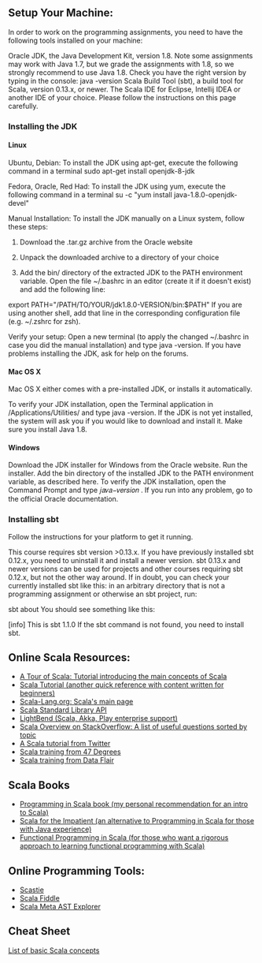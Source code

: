 ## Setup Your Machine:
In order to work on the programming assignments, you need to have the following tools installed on your machine:

Oracle JDK, the Java Development Kit, version 1.8. Note some assignments may work with Java 1.7, but we grade the assignments with 1.8, so we strongly recommend to use Java 1.8. Check you have the right version by typing in the console:
java -version
Scala Build Tool (sbt), a build tool for Scala, version 0.13.x, or newer.
The Scala IDE for Eclipse, Intellij IDEA or another IDE of your choice.
Please follow the instructions on this page carefully.

### Installing the JDK

#### Linux

Ubuntu, Debian:
To install the JDK using apt-get, execute the following command in a terminal sudo apt-get install openjdk-8-jdk

Fedora, Oracle, Red Had: 
To install the JDK using yum, execute the following command in a terminal su -c "yum install java-1.8.0-openjdk-devel"

Manual Installation: To install the JDK manually on a Linux system, follow these steps:

1. Download the .tar.gz archive from the Oracle website

2. Unpack the downloaded archive to a directory of your choice

3. Add the bin/ directory of the extracted JDK to the PATH environment variable. Open the file ~/.bashrc in an editor (create it if it doesn't exist) and add the following line:

export PATH="/PATH/TO/YOUR/jdk1.8.0-VERSION/bin:$PATH"
If you are using another shell, add that line in the corresponding configuration file (e.g. ~/.zshrc for zsh).

Verify your setup: Open a new terminal (to apply the changed ~/.bashrc in case you did the manual installation) and type java -version. If you have problems installing the JDK, ask for help on the forums.

#### Mac OS X
Mac OS X either comes with a pre-installed JDK, or installs it automatically.

To verify your JDK installation, open the Terminal application in /Applications/Utilities/ and type java -version. If the JDK is not yet installed, the system will ask you if you would like to download and install it. Make sure you install Java 1.8.

#### Windows
Download the JDK installer for Windows from the Oracle website.
Run the installer.
Add the bin directory of the installed JDK to the PATH environment variable, as described here.
To verify the JDK installation, open the Command Prompt and type  𝑗𝑎𝑣𝑎−𝑣𝑒𝑟𝑠𝑖𝑜𝑛 . If you run into any problem, go to the official Oracle documentation.

### Installing sbt
Follow the instructions for your platform to get it running.

This course requires sbt version >0.13.x. If you have previously installed sbt 0.12.x, you need to uninstall it and install a newer version. sbt 0.13.x and newer versions can be used for projects and other courses requiring sbt 0.12.x, but not the other way around. If in doubt, you can check your currently installed sbt like this: in an arbitrary directory that is not a programming assignment or otherwise an sbt project, run:

sbt about
You should see something like this:

[info] This is sbt 1.1.0
If the sbt command is not found, you need to install sbt. 


## Online Scala Resources:
* [A Tour of Scala: Tutorial introducing the main concepts of Scala](https://docs.scala-lang.org/tour/tour-of-scala.html)
* [Scala Tutorial (another quick reference with content written for beginners)](https://www.tutorialspoint.com/scala/)
* [Scala-Lang.org: Scala's main page](https://www.scala-lang.org/)
* [Scala Standard Library API](https://www.scala-lang.org/api/current/)
* [LightBend (Scala, Akka, Play enterprise support)](https://www.lightbend.com/)
* [Scala Overview on StackOverflow: A list of useful questions sorted by topic](http://stackoverflow.com/tags/scala/info)
* [A Scala tutorial from Twitter](http://twitter.github.io/scala_school/)
* [Scala training from 47 Degrees](https://www.scala-exercises.org/)
* [Scala training from Data Flair](https://data-flair.training/blogs/scala-tutorial/)

## Scala Books
* [Programming in Scala book (my personal recommendation for an intro to Scala)](https://people.cs.ksu.edu/~schmidt/705a/Scala/Programming-in-Scala.pdf)
* [Scala for the Impatient (an alternative to Programming in Scala for those with Java experience)](https://fileadmin.cs.lth.se/scala/scala-impatient.pdf)
* [Functional Programming in Scala (for those who want a rigorous approach to learning functional programming with Scala)](https://www.manning.com/books/functional-programming-in-scala)

## Online Programming Tools:
* [Scastie](https://scastie.scala-lang.org/)
* [Scala Fiddle](https://scalafiddle.io/)
* [Scala Meta AST Explorer](https://astexplorer.net/#/gist/ec56167ffafb20cbd8d68f24a37043a9/677e43f3adb93db8513dbe4e2c868dd4f78df4b3)

## Cheat Sheet
[List of basic Scala concepts](https://github.com/ryandavidhartman/ScalaSchool/wiki)
